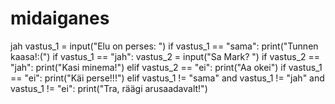 # midaiganes
jah
vastus_1 = input("Elu on perses: ")
if vastus_1 == "sama":
    print("Tunnen kaasa!:(")
if vastus_1 == "jah":
    vastus_2 = input("Sa Mark? ")
    if vastus_2 == "jah":
        print("Kasi minema!") 
    elif vastus_2 == "ei":
        print("Aa okei")
if vastus_1 == "ei":
    print("Käi perse!!!")
elif vastus_1 != "sama" and vastus_1 != "jah" and vastus_1 != "ei":
    print("Tra, räägi arusaadavalt!")
